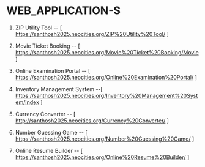 # WEB_APPLICATION-S

1. ZIP Utility Tool -- [ https://santhosh2025.neocities.org/ZIP%20Utility%20Tool/ ]




3. Movie Ticket Booking -- [ https://santhosh2025.neocities.org/Movie%20Ticket%20Booking/Movie ]
4. Online Examination Portal  --  [ https://santhosh2025.neocities.org/Online%20Examination%20Portal/ ]
5. Inventory Management System  --[ https://santhosh2025.neocities.org/Inventory%20Management%20System/Index ]
6. Currency Converter -- [ http://santhosh2025.neocities.org/Currency%20Converter/ ]
7. Number Guessing Game  -- [ https://santhosh2025.neocities.org/Number%20Guessing%20Game/ ]
8. Online Resume Builder -- [ https://santhosh2025.neocities.org/Online%20Resume%20Builder/ ]
